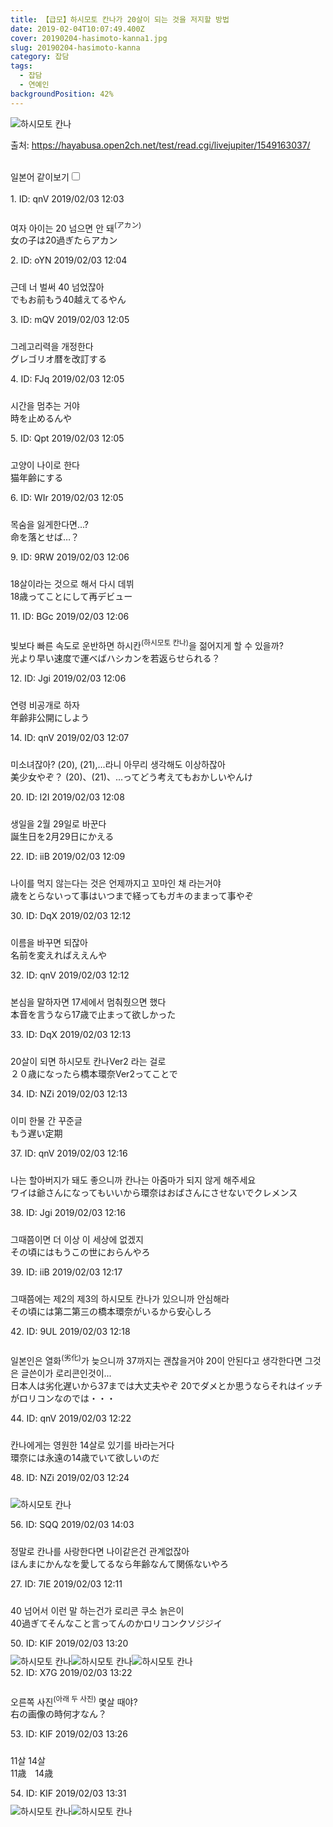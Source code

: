 ```yaml
---
title: 【급모】하시모토 칸나가 20살이 되는 것을 저지할 방법
date: 2019-02-04T10:07:49.400Z
cover: 20190204-hasimoto-kanna1.jpg
slug: 20190204-hasimoto-kanna
category: 잡담
tags:
  - 잡담
  - 연예인
backgroundPosition: 42%
---
```

![하시모토 칸나](/assets/20190204-hasimoto-kanna0.5.PNG "하시모토 칸나")
<div><p class="source">출처: <a href="https://hayabusa.open2ch.net/test/read.cgi/livejupiter/1549163037/" rel="nofollow noopener noreferrer" target="_blank"><span>https</span><span>://</span><span>hayabusa</span><span>.</span><span>open2ch</span><span>.</span><span>net</span><span>/</span><span>test</span><span>/</span><span>read</span><span>.</span><span>cgi</span><span>/</span><span>livejupiter</span><span>/</span><span>1549163037</span><span>/</span></a></p><br><label for="twolang" style="font-weight: 550;">일본어 같이보기</label><input type="checkbox" id="twolang"><br><br><div class="commentbox0"><div class="content1"><div class="id">1. ID: <span class="op">qnV</span> <span title="2019/02/03(日)12:03:57">2019/02/03 12:03</span></div><div style="padding-top: 10px;"><p class="content">여자 아이는 20 넘으면 안 돼<sup>(アカン)</sup><br><span class="jp">女の子は20過ぎたらアカン</span> </p></div></div></div><div class="commentbox1"><div class="content1"><div class="id">2. ID: <span>oYN</span> <span title="2019/02/03(日)12:04:36">2019/02/03 12:04</span></div><div style="padding-top: 10px;"><p class="content">근데 너 벌써 40 넘었잖아<br><span class="jp">でもお前もう40越えてるやん</span> </p></div></div></div><div class="commentbox1"><div class="content1"><div class="id">3. ID: <span>mQV</span> <span title="2019/02/03(日)12:05:12">2019/02/03 12:05</span></div><div style="padding-top: 10px;"><p class="content">그레고리력을 개정한다<br><span class="jp">グレゴリオ暦を改訂する</span> </p></div></div></div><div class="commentbox1"><div class="content1"><div class="id">4. ID: <span>FJq</span> <span title="2019/02/03(日)12:05:23">2019/02/03 12:05</span></div><div style="padding-top: 10px;"><p class="content">시간을 멈추는 거야<br><span class="jp">時を止めるんや</span> </p></div></div></div><div class="commentbox1"><div class="content1"><div class="id">5. ID: <span>Qpt</span> <span title="2019/02/03(日)12:05:36">2019/02/03 12:05</span></div><div style="padding-top: 10px;"><p class="content">고양이 나이로 한다<br><span class="jp">猫年齢にする</span> </p></div></div></div><div class="commentbox1"><div class="content1"><div class="id">6. ID: <span>WIr</span> <span title="2019/02/03(日)12:05:39">2019/02/03 12:05</span></div><div style="padding-top: 10px;"><p class="content">목숨을 잃게한다면...?<br><span class="jp">命を落とせば…？</span> </p></div></div></div><div class="commentbox1"><div class="content1"><div class="id">9. ID: <span>9RW</span> <span title="2019/02/03(日)12:06:08">2019/02/03 12:06</span></div><div style="padding-top: 10px;"><p class="content">18살이라는 것으로 해서 다시 데뷔<br><span class="jp">18歳ってことにして再デビュー</span> </p></div></div></div><div class="commentbox1"><div class="content1"><div class="id">11. ID: <span>BGc</span> <span title="2019/02/03(日)12:06:53">2019/02/03 12:06</span></div><div style="padding-top: 10px;"><p class="content">빛보다 빠른 속도로 운반하면 하시칸<sup>(하시모토 칸나)</sup>을 젊어지게 할 수 있을까?<br><span class="jp">光より早い速度で運べばハシカンを若返らせられる？</span> </p></div></div></div><div class="commentbox1"><div class="content1"><div class="id">12. ID: <span>Jgi</span> <span title="2019/02/03(日)12:06:53">2019/02/03 12:06</span></div><div style="padding-top: 10px;"><p class="content">연령 비공개로 하자<br><span class="jp">年齢非公開にしよう</span> </p></div></div></div><div class="commentbox1"><div class="content1"><div class="id">14. ID: <span class="op">qnV</span> <span title="2019/02/03(日)12:07:29">2019/02/03 12:07</span></div><div style="padding-top: 10px;"><p class="content">미소녀잖아?
(20), (21),...라니 아무리 생각해도 이상하잖아<br><span class="jp">美少女やぞ？
(20)、(21)、...ってどう考えてもおかしいやんけ</span> </p></div></div></div><div class="commentbox1"><div class="content1"><div class="id">20. ID: <span>l2I</span> <span title="2019/02/03(日)12:08:33">2019/02/03 12:08</span></div><div style="padding-top: 10px;"><p class="content">생일을 2월 29일로 바꾼다<br><span class="jp">誕生日を2月29日にかえる</span> </p></div></div></div><div class="commentbox1"><div class="content1"><div class="id">22. ID: <span>iiB</span> <span title="2019/02/03(日)12:09:05">2019/02/03 12:09</span></div><div style="padding-top: 10px;"><p class="content">나이를 먹지 않는다는 것은 언제까지고 꼬마인 채 라는거야<br><span class="jp">歳をとらないって事はいつまで経ってもガキのままって事やぞ</span> </p></div></div></div><div class="commentbox1"><div class="content1"><div class="id">30. ID: <span>DqX</span> <span title="2019/02/03(日)12:12:01">2019/02/03 12:12</span></div><div style="padding-top: 10px;"><p class="content">이름을 바꾸면 되잖아<br><span class="jp">名前を変えればええんや</span> </p></div></div></div><div class="commentbox1"><div class="content1"><div class="id">32. ID: <span class="op">qnV</span> <span title="2019/02/03(日)12:12:52">2019/02/03 12:12</span></div><div style="padding-top: 10px;"><p class="content">본심을 말하자면 17세에서 멈춰줬으면 했다<br><span class="jp">本音を言うなら17歳で止まって欲しかった</span> </p></div></div></div><div class="commentbox1"><div class="content1"><div class="id">33. ID: <span>DqX</span> <span title="2019/02/03(日)12:13:37">2019/02/03 12:13</span></div><div style="padding-top: 10px;"><p class="content">20살이 되면 하시모토 칸나Ver2 라는 걸로<br><span class="jp">２０歳になったら橋本環奈Ver2ってことで</span> </p></div></div></div><div class="commentbox1"><div class="content1"><div class="id">34. ID: <span>NZi</span> <span title="2019/02/03(日)12:13:57">2019/02/03 12:13</span></div><div style="padding-top: 10px;"><p class="content">이미 한물 간 꾸준글<br><span class="jp">もう遅い定期</span> </p></div></div></div><div class="commentbox1"><div class="content1"><div class="id">37. ID: <span class="op">qnV</span> <span title="2019/02/03(日)12:16:10">2019/02/03 12:16</span></div><div style="padding-top: 10px;"><p class="content">나는 할아버지가 돼도 좋으니까 칸나는 아줌마가 되지 않게 해주세요<br><span class="jp">ワイは爺さんになってもいいから環奈はおばさんにさせないでクレメンス</span> </p></div><div class="content2"><div class="id">38. ID: <span>Jgi</span> <span title="2019/02/03(日)12:16:36">2019/02/03 12:16</span></div><div style="padding-top: 10px;"><p class="content">그때쯤이면 더 이상 이 세상에 없겠지<br><span class="jp">その頃にはもうこの世におらんやろ</span> </p></div></div></div></div><div class="commentbox1"><div class="content1"><div class="id">39. ID: <span>iiB</span> <span title="2019/02/03(日)12:17:16">2019/02/03 12:17</span></div><div style="padding-top: 10px;"><p class="content">그때쯤에는 제2의 제3의 하시모토 칸나가 있으니까 안심해라<br><span class="jp">その頃には第二第三の橋本環奈がいるから安心しろ</span> </p></div></div></div><div class="commentbox1"><div class="content1"><div class="id">42. ID: <span>9UL</span> <span title="2019/02/03(日)12:18:53">2019/02/03 12:18</span></div><div style="padding-top: 10px;"><p class="content">일본인은 열화<sup>(劣化)</sup>가 늦으니까 37까지는 괜찮을거야
20이 안된다고 생각한다면 그것은 글쓴이가 로리콘인것이...<br><span class="jp">日本人は劣化遅いから37までは大丈夫やぞ
20でダメとか思うならそれはイッチがロリコンなのでは・・・</span> </p></div></div></div><div class="commentbox1"><div class="content1"><div class="id">44. ID: <span class="op">qnV</span> <span title="2019/02/03(日)12:22:34">2019/02/03 12:22</span></div><div style="padding-top: 10px;"><p class="content">칸나에게는 영원한 14살로 있기를 바라는거다<br><span class="jp">環奈には永遠の14歳でいて欲しいのだ</span> </p></div></div></div><div class="commentbox1"><div class="content1"><div class="id">48. ID: <span>NZi</span> <span title="2019/02/03(日)12:24:38">2019/02/03 12:24</span></div><div style="padding-top: 10px;">

![하시모토 칸나](/assets/20190204-hasimoto-kanna2.gif "하시모토 칸나")</div></div></div><div class="commentbox1"><div class="content1"><div class="id">56. ID: <span>SQQ</span> <span title="2019/02/03(日)14:03:45">2019/02/03 14:03</span></div><div style="padding-top: 10px;"><p class="content">정말로 칸나를 사랑한다면 나이같은건 관계없잖아<br><span class="jp">ほんまにかんなを愛してるなら年齢なんて関係ないやろ</span> </p></div></div></div><div class="commentbox1"><div class="content1"><div class="id">27. ID: <span>7IE</span> <span title="2019/02/03(日)12:11:44">2019/02/03 12:11</span></div><div style="padding-top: 10px;"><p class="content">40 넘어서 이런 말 하는건가 로리콘 쿠소 늙은이<br><span class="jp">40過ぎてそんなこと言ってんのかロリコンクソジジイ</span> </p></div></div></div><div class="commentbox1"><div class="content1"><div class="id">50. ID: <span>KIF</span> <span title="2019/02/03(日)13:20:22">2019/02/03 13:20</span></div><div style="padding-top: 10px;">![하시모토 칸나](/assets/20190204-hasimoto-kanna3.jpg "하시모토 칸나")![하시모토 칸나](/assets/20190204-hasimoto-kanna4.jpg "하시모토 칸나")![하시모토 칸나](/assets/20190204-hasimoto-kanna5.jpg "하시모토 칸나")</div><div class="content2"><div class="id">52. ID: <span>X7G</span> <span title="2019/02/03(日)13:22:08">2019/02/03 13:22</span></div><div style="padding-top: 10px;"><p class="content">오른쪽 사진<sup>(아래 두 사진)</sup> 몇살 때야?<br><span class="jp">右の画像の時何才なん？</span> </p></div><div class="content2"><div class="id">53. ID: <span>KIF</span> <span title="2019/02/03(日)13:26:55">2019/02/03 13:26</span></div><div style="padding-top: 10px;"><p class="content">11살 14살<br><span class="jp">11歳　14歳</span> </p></div></div></div></div></div><div class="commentbox1"><div class="content1"><div class="id">54. ID: <span>KIF</span> <span title="2019/02/03(日)13:31:43">2019/02/03 13:31</span></div><div style="padding-top: 10px;">![하시모토 칸나](/assets/20190204-hasimoto-kanna6.jpg "하시모토 칸나")![하시모토 칸나](/assets/20190204-hasimoto-kanna7.jpg "하시모토 칸나")</div></div></div></div>
